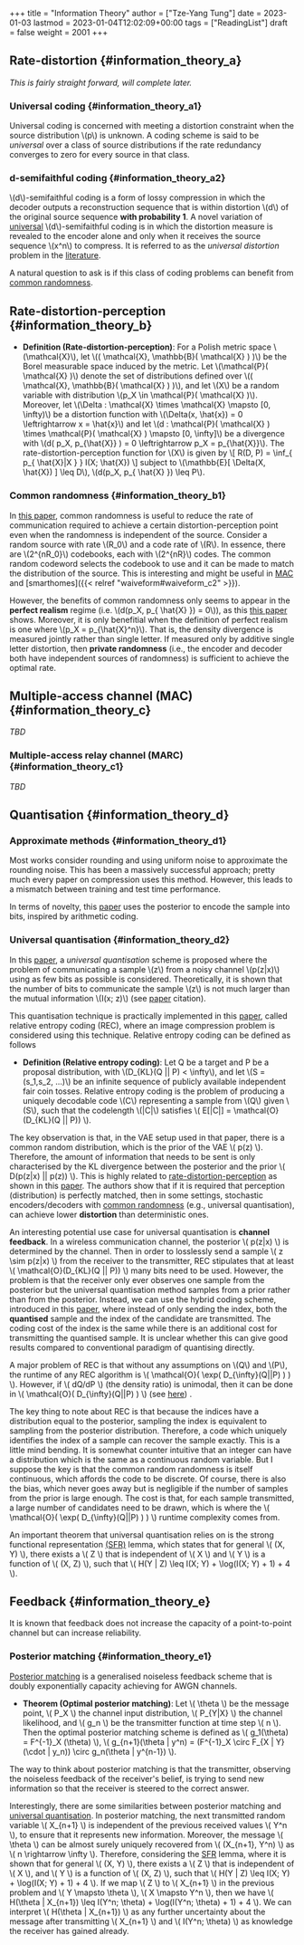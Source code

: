 +++
title = "Information Theory"
author = ["Tze-Yang Tung"]
date = 2023-01-03
lastmod = 2023-01-04T12:02:09+00:00
tags = ["ReadingList"]
draft = false
weight = 2001
+++

## Rate-distortion {#information_theory_a}

_This is fairly straight forward, will complete later._


### Universal coding {#information_theory_a1}

Universal coding is concerned with meeting a distortion constraint when the source distribution \\(p\\) is unknown.
A coding scheme is said to be _universal_ over a class of source distributions if the rate redundancy converges to zero for every source in that class.


### d-semifaithful coding {#information_theory_a2}

\\(d\\)-semifaithful coding is a form of lossy compression in which the decoder outputs a reconstruction sequence that is within distortion \\(d\\) of the original source sequence **with probability 1**.
A novel variation of [universal](#information_theory_a1) \\(d\\)-semifaithful coding is in which the distortion measure is revealed to the encoder alone and only when it receives the source sequence \\(x^n\\) to compress.
It is referred to as the _universal distortion_ problem in the [literature](https://dx.doi.org/10.1109/ISIT50566.2022.9834395).

A natural question to ask is if this class of coding problems can benefit from [common randomness](#information_theory_b1).


## Rate-distortion-perception {#information_theory_b}

-   **Definition (Rate-distortion-perception)**:
    For a Polish metric space \\(\mathcal{X}\\), let \\(( \mathcal{X}, \mathbb{B}( \mathcal{X} ) )\\) be the Borel measurable space induced by the metric.
    Let \\(\mathcal{P}( \mathcal{X} )\\) denote the set of distributions defined over \\(( \mathcal{X}, \mathbb{B}( \mathcal{X} ) )\\), and let \\(X\\) be a random variable with distribution \\(p\_X \in \mathcal{P}( \mathcal{X} )\\).
    Moreover, let \\(\Delta : \mathcal{X} \times \mathcal{X} \mapsto [0, \infty)\\) be a distortion function with \\(\Delta(x, \hat{x}) = 0 \leftrightarrow x = \hat{x}\\) and let \\(d : \mathcal{P}( \mathcal{X} ) \times \mathcal{P}( \mathcal{X} ) \mapsto [0, \infty]\\) be a divergence with \\(d( p\_X, p\_{\hat{X}} ) = 0 \leftrightarrow p\_X = p\_{\hat{X}}\\).
    The rate-distortion-perception function for \\(X\\) is given by
    \\[ R(D, P) = \inf\_{ p\_{ \hat{X}|X } } I(X; \hat{X}) \\]
    subject to \\(\mathbb{E}[ \Delta(X, \hat{X}) ] \leq D\\), \\(d(p\_X, p\_{ \hat{X} }) \leq P\\).


### Common randomness {#information_theory_b1}

In [this paper](https://arxiv.org/abs/2202.04147), common randomness is useful to reduce the rate of communication required to achieve a certain distortion-perception point even when the randomness is independent of the source.
Consider a random source with rate \\(R\_0\\) and a code rate of \\(R\\). In essence, there are \\(2^{nR\_0}\\) codebooks, each with \\(2^{nR}\\) codes.
The common random codeword selects the codebook to use and it can be made to match the distribution of the source.
This is interesting and might be useful in [MAC](#information_theory_c) and [smarthomes]({{< relref "waiveform#waiveform_c2" >}}).

However, the benefits of common randomness only seems to appear in the **perfect realism** regime (i.e. \\(d(p\_X, p\_{ \hat{X} }) = 0\\)), as this [this paper](http://dx.doi.org/10.1109/JSAIT.2022.3231820) shows.
Moreover, it is only benefitial when the definition of perfect realism is one where \\(p\_X = p\_{\hat{X}^n}\\).
That is, the density divergence is measured jointly rather than single letter.
If measured only by additive single letter distortion, then **private randomness** (i.e., the encoder and decoder both have independent sources of randomness) is sufficient to achieve the optimal rate.


## Multiple-access channel (MAC) {#information_theory_c}

_TBD_


### Multiple-access relay channel (MARC) {#information_theory_c1}

_TBD_


## Quantisation {#information_theory_d}


### Approximate methods {#information_theory_d1}

Most works consider rounding and using uniform noise to approximate the rounding noise.
This has been a massively successful approach; pretty much every paper on compression uses this method.
However, this leads to a mismatch between training and test time performance.

In terms of novelty, this [paper](https://proceedings.mlr.press/v119/yang20a.html) uses the posterior to encode the sample into bits, inspired by arithmetic coding.


### Universal quantisation {#information_theory_d2}

In this [paper](https://proceedings.neurips.cc/paper/2020/file/92049debbe566ca5782a3045cf300a3c-Paper.pdf), a _universal quantisation_ scheme is proposed where the problem of communicating a sample \\(z\\) from a noisy channel \\(p(z|x)\\) using as few bits as possible is considered.
Theoretically, it is shown that the number of bits to communicate the sample \\(z\\) is not much larger than the mutual information \\(I(x; z)\\) (see [paper](https://proceedings.neurips.cc/paper/2020/file/92049debbe566ca5782a3045cf300a3c-Paper.pdf) citation).

This quantisation technique is practically implemented in this [paper](https://arxiv.org/abs/2010.01185), called relative entropy coding (REC), where an image compression problem is considered using this technique.
Relative entropy coding can be defined as follows

-   **Definition (Relative entropy coding)**:
    Let Q be a target and P be a proposal distribution, with \\(D\_{KL}(Q || P) < \infty\\), and let \\(S = (s\_1,s\_2, ...)\\) be an infinite sequence of publicly available independent fair coin tosses.
    Relative entropy coding is the problem of producing a uniquely decodable code \\(C\\) representing a sample from \\(Q\\) given \\(S\\), such that the codelength \\(|C|\\)  satisfies \\( E[|C|] = \mathcal{O}(D\_{KL}(Q || P)) \\).

The key observation is that, in the VAE setup used in that paper, there is a common random distribution, which is the prior of the VAE \\( p(z) \\).
Therefore, the amount of information that needs to be sent is only characterised by the KL divergence between the posterior and the prior \\( D(p(z|x) || p(z)) \\).
This is highly related to [rate-distortion-perception](#information_theory_b) as shown in this [paper](https://arxiv.org/abs/2102.09270).
The authors show that if it is required that perception (distribution) is perfectly matched, then in some settings, stochastic encoders/decoders with [common randomness](#information_theory_b1) (e.g., universal quantisation), can achieve lower **distortion** than deterministic ones.

An interesting potential use case for universal quantisation is **channel feedback**.
In a wireless communication channel, the posterior \\( p(z|x) \\) is determined by the channel.
Then in order to losslessly send a sample \\( z \sim p(z|x) \\) from the receiver to the transmitter,
REC stipulates that at least \\( \mathcal{O}(D\_{KL}(Q || P)) \\) many bits need to be used.
However, the problem is that the receiver only ever observes one sample from the posterior but the universal quantisation method samples from a prior rather than from the posterior.
Instead, we can use the hybrid coding scheme, introduced in this [paper](https://proceedings.mlr.press/v162/theis22a.html), where instead of only sending the index, both the **quantised** sample and the index of the candidate are transmitted.
The coding cost of the index is the same while there is an additional cost for transmitting the quantised sample.
It is unclear whether this can give good results compared to conventional paradigm of quantising directly.

A major problem of REC is that without any assumptions on \\(Q\\) and \\(P\\), the runtime of any REC algorithm is \\( \mathcal{O}( \exp( D\_{\infty}(Q||P) ) ) \\).
However, if \\( dQ/dP \\) (the density ratio) is unimodal, then it can be done in \\( \mathcal{O}( D\_{\infty}(Q||P) ) \\) (see [here](https://arxiv.org/abs/2010.01185)) .

The key thing to note about REC is that because the indices have a distribution equal to the posterior, sampling the index is equivalent to sampling from the posterior distribution.
Therefore, a code which uniquely identifies the index of a sample can recover the sample exactly.
This is a little mind bending. It is somewhat counter intuitive that an integer can have a distribution which is the same as a continuous random variable.
But I suppose the key is that the common random randomness is itself continuous, which affords the code to be discrete.
Of course, there is also the bias, which never goes away but is negligible if the number of samples from the prior is large enough.
The cost is that, for each sample transmitted, a large number of candidates need to be drawn, which is where the \\( \mathcal{O}( \exp( D\_{\infty}(Q||P) ) ) \\) runtime complexity comes from.

An important theorem that universal quantisation relies on is the strong functional representation [(SFR)](http://dx.doi.org/10.1109/TIT.2018.2865570) lemma, which states that for general \\( (X, Y) \\), there exists a \\( Z \\) that is independent of \\( X \\) and \\( Y \\) is a function of \\( (X, Z) \\), such that \\( H(Y | Z) \leq I(X; Y) + \log(I(X; Y) + 1) + 4 \\).


## Feedback {#information_theory_e}

It is known that feedback does not increase the capacity of a point-to-point channel but can increase reliability.


### Posterior matching {#information_theory_e1}

[Posterior matching](http://dx.doi.org/10.1109/TIT.2011.2104992) is a generalised noiseless feedback scheme that is doubly exponentially capacity achieving for AWGN channels.

-   **Theorem (Optimal posterior matching)**:
    Let \\( \theta \\) be the message point, \\( P\_X \\) the channel input distribution, \\( P\_{Y|X} \\) the channel likelihood, and \\( g\_n \\) be the transmitter function at time step \\( n \\).
    Then the optimal posterior matching scheme is defined as \\( g\_1(\theta) = F^{-1}\_X (\theta) \\), \\( g\_{n+1}(\theta | y^n) = (F^{-1}\_X \circ F\_{X | Y}(\cdot | y\_n)) \circ g\_n(\theta | y^{n-1}) \\).

The way to think about posterior matching is that the transmitter, observing the noiseless feedback of the receiver's belief, is trying to send new information so that the receiver is steered to the correct answer.

Interestingly, there are some similarities between posterior matching and [universal quantisation](#information_theory_d2).
In posterior matching, the next transmitted random variable \\( X\_{n+1} \\) is independent of the previous received values \\( Y^n \\), to ensure that it represents new information.
Moreover, the message \\( \theta \\) can be almost surely uniquely recovered from \\( (X\_{n+1}, Y^n) \\) as \\( n \rightarrow \infty \\).
Therefore, considering the [SFR](http://dx.doi.org/10.1109/TIT.2018.2865570) lemma, where it is shown that for general \\( (X, Y) \\), there exists a \\( Z \\) that is independent of \\( X \\), and \\( Y \\) is a function of \\( (X, Z) \\), such that \\( H(Y | Z) \leq I(X; Y) + \log(I(X; Y) + 1) + 4 \\).
If we map \\( Z \\) to \\( X\_{n+1} \\) in the previous problem and \\( Y \mapsto \theta \\), \\( X \mapsto Y^n \\), then we have \\( H(\theta | X\_{n+1}) \leq I(Y^n; \theta) + \log(I(Y^n; \theta) + 1) + 4 \\).
We can interpret \\( H(\theta | X\_{n+1}) \\) as any further uncertainty about the message after transmitting \\( X\_{n+1} \\) and \\( I(Y^n; \theta) \\) as knowledge the receiver has gained already.
